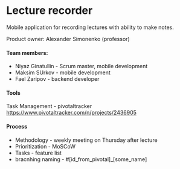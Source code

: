 # Lecture recorder
Mobile application for recording lectures with ability to make notes.

Product owner: Alexander Simonenko (professor)

#### Team members:
* Niyaz Ginatullin - Scrum master, mobile development
* Maksim SUrkov - mobile development
* Fael Zaripov - backend developer

#### Tools
Task Management - pivotaltracker
https://www.pivotaltracker.com/n/projects/2436905

#### Process
* Methodology - weekly meeting on Thursday after lecture
* Prioritization - MoSCoW
* Tasks - feature list
* bracnhing naming - #[id_from_pivotal]\_[some_name]

